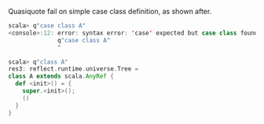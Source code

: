 Quasiquote fail on simple case class definition, as shown after.

```scala
scala> q"case class A"
<console>:12: error: syntax error: 'case' expected but case class found. at 54
              q"case class A"
              ^

scala> q"class A"
res3: reflect.runtime.universe.Tree = 
class A extends scala.AnyRef {
  def <init>() = {
    super.<init>();
    ()
  }
}

```
